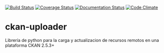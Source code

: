 [![Build Status](https://travis-ci.org/datosgobar/ckan-uploader.svg?branch=development)](https://travis-ci.org/datosgobar/ckan-uploader)
[![Coverage Status](https://coveralls.io/repos/github/datosgobar/ckan-uploader/badge.svg?branch=master)](https://coveralls.io/github/datosgobar/ckan-uploader?branch=master)
[![Documentation Status](https://readthedocs.org/projects/ckan-uploader/badge/?version=master)](http://ckan-uploader.readthedocs.io/es/latest/?badge=development)
[![Code Climate](https://codeclimate.com/github/datosgobar/ckan-uploader/badges/gpa.svg)](https://codeclimate.com/github/datosgobar/ckan-uploader)
# ckan-uploader
Librería de python para la carga y actualizacion de recursos remotos en una plataforma CKAN 2.5.3+
